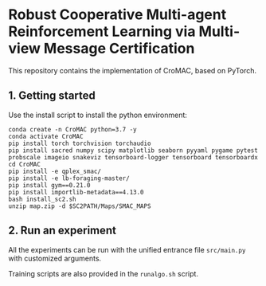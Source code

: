 # Robust Cooperative Multi-agent Reinforcement Learning via Multi-view Message Certification

This repository contains the implementation of CroMAC, based on PyTorch. 

## 1. Getting started

Use the install script to install the python environment:

```shell
conda create -n CroMAC python=3.7 -y
conda activate CroMAC
pip install torch torchvision torchaudio
pip install sacred numpy scipy matplotlib seaborn pyyaml pygame pytest probscale imageio snakeviz tensorboard-logger tensorboard tensorboardx
cd CroMAC
pip install -e qplex_smac/
pip install -e lb-foraging-master/
pip install gym==0.21.0
pip install importlib-metadata==4.13.0
bash install_sc2.sh
unzip map.zip -d $SC2PATH/Maps/SMAC_MAPS
```

## 2. Run an experiment
All the experiments can be run with the unified entrance file `src/main.py` with customized arguments.

Training scripts are also provided in the `runalgo.sh` script.

